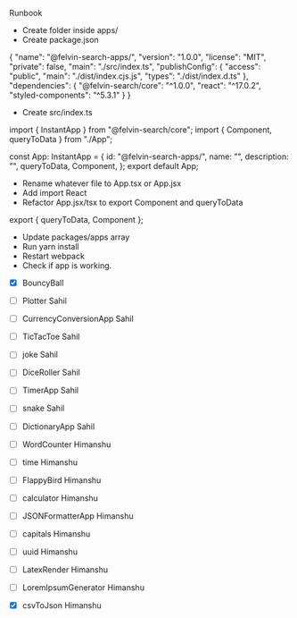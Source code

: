 Runbook

- Create folder inside apps/<app-id>
- Create package.json

{
"name": "@felvin-search-apps/",
"version": "1.0.0",
"license": "MIT",
"private": false,
"main": "./src/index.ts",
"publishConfig": {
"access": "public",
"main": "./dist/index.cjs.js",
"types": "./dist/index.d.ts"
},
"dependencies": {
"@felvin-search/core": "^1.0.0",
"react": "^17.0.2",
"styled-components": "^5.3.1"
}
}

- Create src/index.ts

import { InstantApp } from "@felvin-search/core";
import { Component, queryToData } from "./App";

const App: InstantApp = {
id: "@felvin-search-apps/",
name: "",
description: "",
queryToData,
Component,
};
export default App;

- Rename whatever file to App.tsx or App.jsx
- Add import React
- Refactor App.jsx/tsx to export Component and queryToData

export { queryToData, Component };

- Update packages/apps array
- Run yarn install
- Restart webpack
- Check if app is working.

- [x] BouncyBall

- [ ] Plotter
      Sahil

- [ ] CurrencyConversionApp
      Sahil

- [ ] TicTacToe
      Sahil

- [ ] joke
      Sahil

- [ ] DiceRoller
      Sahil

- [ ] TimerApp
      Sahil

- [ ] snake
      Sahil

- [ ] DictionaryApp
      Sahil

- [ ] WordCounter
      Himanshu

- [ ] time
      Himanshu

- [ ] FlappyBird
      Himanshu

- [ ] calculator
      Himanshu

- [ ] JSONFormatterApp
      Himanshu

- [ ] capitals
      Himanshu

- [ ] uuid
      Himanshu

- [ ] LatexRender
      Himanshu

- [ ] LoremIpsumGenerator
      Himanshu

- [x] csvToJson
      Himanshu
